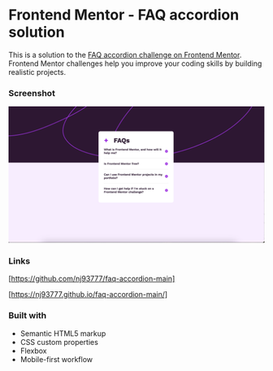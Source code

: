 # Frontend Mentor - FAQ accordion solution

This is a solution to the [FAQ accordion challenge on Frontend Mentor](https://www.frontendmentor.io/challenges/faq-accordion-wyfFdeBwBz). Frontend Mentor challenges help you improve your coding skills by building realistic projects. 


### Screenshot

![](./screenshot.png)



### Links

[https://github.com/nj93777/faq-accordion-main]

[https://nj93777.github.io/faq-accordion-main/]
### Built with

- Semantic HTML5 markup
- CSS custom properties
- Flexbox
- Mobile-first workflow
